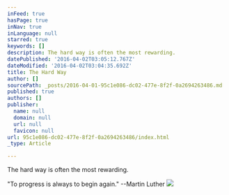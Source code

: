 ```yaml
---
inFeed: true
hasPage: true
inNav: true
inLanguage: null
starred: true
keywords: []
description: The hard way is often the most rewarding.
datePublished: '2016-04-02T03:05:12.767Z'
dateModified: '2016-04-02T03:04:35.692Z'
title: The Hard Way
author: []
sourcePath: _posts/2016-04-01-95c1e086-dc02-477e-8f2f-0a2694263486.md
published: true
authors: []
publisher:
  name: null
  domain: null
  url: null
  favicon: null
url: 95c1e086-dc02-477e-8f2f-0a2694263486/index.html
_type: Article

---
```

The hard way is often the most rewarding.

"To progress is always to begin again." --Martin Luther
![](https://the-grid-user-content.s3-us-west-2.amazonaws.com/cf2ea5ab-666a-46fa-a380-f229b8250bdc.jpg)